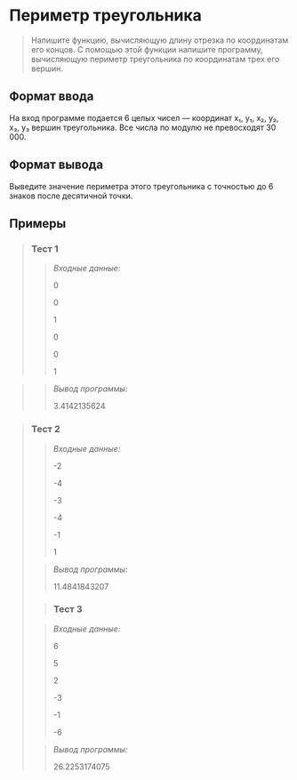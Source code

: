 # Периметр треугольника

>Напишите функцию, вычисляющую длину отрезка по координатам его концов. С помощью этой функции напишите программу, вычисляющую периметр треугольника по координатам трех его вершин.

## Формат ввода

На вход программе подается 6 целых чисел — координат x₁, y₁, x₂, y₂, x₃, y₃ вершин треугольника. Все числа по модулю не превосходят 30 000.

## Формат вывода

Выведите значение периметра этого треугольника с точностью до 6 знаков после десятичной точки.


 ## Примеры
>
>### **Тест 1**
>
>>*Входные данные:*
>>
>> 0
>>
>> 0
>> 
>> 1
>>
>> 0
>>
>> 0
>>
>> 1
> 

>>*Вывод программы:*
>>
>> 3.4142135624
> 

>### Тест 2
>
>>*Входные данные:*
>>
>> -2
>>
>> -4
>> 
>> -3
>>
>> -4
>>
>> -1
>>
>> 1
> 
>>*Вывод программы:*
>>
>> 11.4841843207
> 
> 
> >### Тест 3
>
>>*Входные данные:*
>>
>> 6
>>
>> 5
>> 
>> 2
>>
>> -3
>>
>> -1
>>
>> -6
> 
>>*Вывод программы:*
>>
>> 26.2253174075